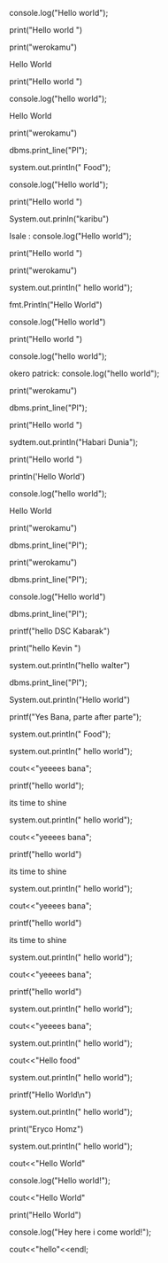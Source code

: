console.log("Hello world");   

print("Hello world ")   

print("werokamu")   

<html> 
 <body>
   Hello World
   </body>
  </html>   
  
print("Hello world ")   

console.log("hello world");    

<p>Hello World</p>   

print("werokamu")   

dbms.print_line("Pl");   

system.out.println(" Food");   

console.log("Hello world");   

print("Hello world ")   

System.out.prinln("karibu")   

Isale : console.log("Hello world");   

print("Hello world ")   

print("werokamu")   

system.out.println(" hello world");   

fmt.Println("Hello World")   

console.log("Hello world")   

print("Hello world ")   

console.log("hello world");   

okero patrick: console.log("hello world");    

print("werokamu")     

dbms.print_line("Pl");    

print("Hello world ")   

sydtem.out.println("Habari Dunia");   

print("Hello world ")   

println('Hello World')   

console.log("hello world");   

<p>Hello World</p>  

print("werokamu")  

dbms.print_line("Pl");  

print("werokamu")   

dbms.print_line("Pl");   

console.log("Hello world")   

dbms.print_line("Pl");   

printf("hello DSC Kabarak")   

print("hello Kevin ")   

system.out.println("hello walter")   

dbms.print_line("Pl");     

System.out.println("Hello world")    

printf("Yes Bana, parte after parte");   

system.out.println(" Food");    

system.out.println(" hello world");   

cout<<"yeeees bana";   

printf("hello world");    

<p>its time to shine</p>    

system.out.println(" hello world");    

cout<<"yeeees bana";     

printf("hello world")   

<p>its time to shine</p>    

system.out.println(" hello world");       

cout<<"yeeees bana";   

printf("hello world")   

<P>its time to shine</p>   

system.out.println(" hello world");    

cout<<"yeeees bana";   

printf("hello world")   

system.out.println(" hello world");    

cout<<"yeeees bana";     

system.out.println(" hello world");          

cout<<"Hello food"    

system.out.println(" hello world");   

printf("Hello World\n")    

system.out.println(" hello world");      

print("Eryco Homz")   

system.out.println(" hello world");      

cout<<"Hello World"   

console.log("Hello world!");   

cout<<"Hello World"    

print("Hello World")        

console.log("Hey here i come world!");    

cout<<"hello"<<endl;   

